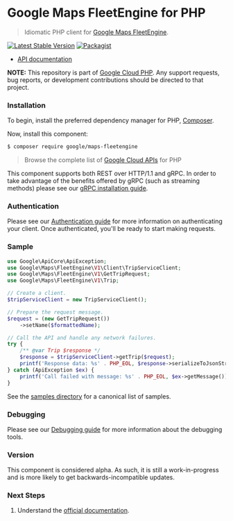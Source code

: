 # Google Maps FleetEngine for PHP

> Idiomatic PHP client for [Google Maps FleetEngine](https://developers.google.com/maps/documentation/transportation-logistics/mobility).

[![Latest Stable Version](https://poser.pugx.org/google/maps-fleetengine/v/stable)](https://packagist.org/packages/google/maps-fleetengine) [![Packagist](https://img.shields.io/packagist/dm/google/maps-fleetengine.svg)](https://packagist.org/packages/google/maps-fleetengine)

* [API documentation](https://cloud.google.com/php/docs/reference/maps-fleetengine/latest)

**NOTE:** This repository is part of [Google Cloud PHP](https://github.com/googleapis/google-cloud-php). Any
support requests, bug reports, or development contributions should be directed to
that project.

### Installation

To begin, install the preferred dependency manager for PHP, [Composer](https://getcomposer.org/).

Now, install this component:

```sh
$ composer require google/maps-fleetengine
```

> Browse the complete list of [Google Cloud APIs](https://cloud.google.com/php/docs/reference)
> for PHP

This component supports both REST over HTTP/1.1 and gRPC. In order to take advantage of the benefits
offered by gRPC (such as streaming methods) please see our
[gRPC installation guide](https://cloud.google.com/php/grpc).

### Authentication

Please see our [Authentication guide](https://github.com/googleapis/google-cloud-php/blob/main/AUTHENTICATION.md) for more information
on authenticating your client. Once authenticated, you'll be ready to start making requests.

### Sample

```php
use Google\ApiCore\ApiException;
use Google\Maps\FleetEngine\V1\Client\TripServiceClient;
use Google\Maps\FleetEngine\V1\GetTripRequest;
use Google\Maps\FleetEngine\V1\Trip;

// Create a client.
$tripServiceClient = new TripServiceClient();

// Prepare the request message.
$request = (new GetTripRequest())
    ->setName($formattedName);

// Call the API and handle any network failures.
try {
    /** @var Trip $response */
    $response = $tripServiceClient->getTrip($request);
    printf('Response data: %s' . PHP_EOL, $response->serializeToJsonString());
} catch (ApiException $ex) {
    printf('Call failed with message: %s' . PHP_EOL, $ex->getMessage());
}
```

See the [samples directory](https://github.com/googleapis/php-maps-fleetengine/tree/main/samples) for a canonical list of samples.

### Debugging

Please see our [Debugging guide](https://github.com/googleapis/google-cloud-php/blob/main/DEBUG.md)
for more information about the debugging tools.

### Version

This component is considered alpha. As such, it is still a work-in-progress and is more likely to get backwards-incompatible updates.

### Next Steps

1. Understand the [official documentation](https://developers.google.com/maps/documentation/transportation-logistics/mobility).
